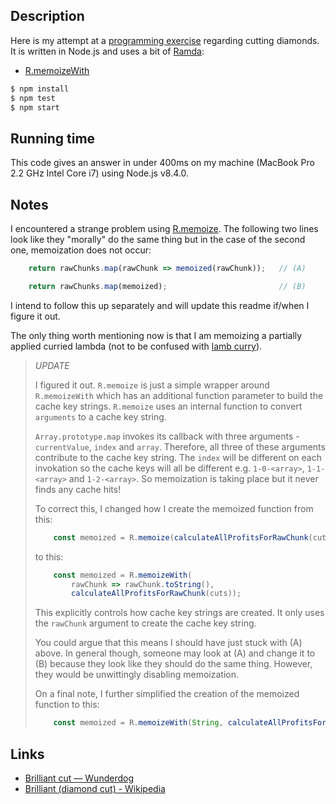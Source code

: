 ## Description

Here is my attempt at a [programming exercise](http://wunder.dog/brilliant-cut) regarding cutting diamonds.
It is written in Node.js and uses a bit of [Ramda](http://ramdajs.com/):

* [R.memoizeWith](http://ramdajs.com/docs/#memoizeWith)

```sh
$ npm install
$ npm test
$ npm start
```

## Running time

This code gives an answer in under 400ms on my machine (MacBook Pro 2.2 GHz Intel Core i7) using Node.js v8.4.0.

## Notes

I encountered a strange problem using [R.memoize](http://ramdajs.com/docs/#memoize).
The following two lines look like they "morally" do the same thing but in the case
of the second one, memoization does not occur:

```js
    return rawChunks.map(rawChunk => memoized(rawChunk));   // (A)
```

```js
    return rawChunks.map(memoized);                         // (B)
```

I intend to follow this up separately and will update this readme if/when I figure it out.

The only thing worth mentioning now is that I am memoizing a partially applied curried lambda
(not to be confused with [lamb curry](https://www.bbcgoodfood.com/recipes/home-style-lamb-curry)).

> *UPDATE*
> 
> I figured it out. `R.memoize` is just a simple wrapper around `R.memoizeWith` which has an additional function parameter to build the cache key strings. `R.memoize` uses an internal function to convert `arguments` to a cache key string.
> 
> `Array.prototype.map` invokes its callback with three arguments - `currentValue`, `index` and `array`. Therefore, all three of these arguments contribute to the cache key string. The `index` will be different on each invokation so the cache keys will all be different e.g. `1-0-<array>`, `1-1-<array>` and `1-2-<array>`. So memoization is taking place but it never finds any cache hits!
> 
> To correct this, I changed how I create the memoized function from this:
> 
> ```js
>     const memoized = R.memoize(calculateAllProfitsForRawChunk(cuts));
> ```
> 
> to this:
> 
> ```js
>     const memoized = R.memoizeWith(
>         rawChunk => rawChunk.toString(),
>         calculateAllProfitsForRawChunk(cuts));
> ```
> 
> This explicitly controls how cache key strings are created. It only uses the `rawChunk` argument
to create the cache key string.
> 
> You could argue that this means I should have just stuck with (A) above. In general though,
someone may look at (A) and change it to (B) because they look like they should do the same
thing. However, they would be unwittingly disabling memoization.
> 
> On a final note, I further simplified the creation of the memoized function to this:
> 
> ```js
>     const memoized = R.memoizeWith(String, calculateAllProfitsForRawChunk(cuts));
> ```

## Links

* [Brilliant cut — Wunderdog](http://wunder.dog/brilliant-cut)
* [Brilliant (diamond cut) - Wikipedia](https://en.wikipedia.org/wiki/Brilliant_(diamond_cut))
